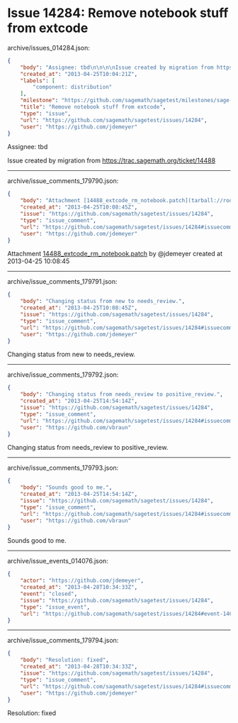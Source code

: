 # Issue 14284: Remove notebook stuff from extcode

archive/issues_014284.json:
```json
{
    "body": "Assignee: tbd\n\n\n\nIssue created by migration from https://trac.sagemath.org/ticket/14488\n\n",
    "created_at": "2013-04-25T10:04:21Z",
    "labels": [
        "component: distribution"
    ],
    "milestone": "https://github.com/sagemath/sagetest/milestones/sage-5.10",
    "title": "Remove notebook stuff from extcode",
    "type": "issue",
    "url": "https://github.com/sagemath/sagetest/issues/14284",
    "user": "https://github.com/jdemeyer"
}
```
Assignee: tbd



Issue created by migration from https://trac.sagemath.org/ticket/14488





---

archive/issue_comments_179790.json:
```json
{
    "body": "Attachment [14488_extcode_rm_notebook.patch](tarball://root/attachments/some-uuid/ticket14488/14488_extcode_rm_notebook.patch) by @jdemeyer created at 2013-04-25 10:08:45",
    "created_at": "2013-04-25T10:08:45Z",
    "issue": "https://github.com/sagemath/sagetest/issues/14284",
    "type": "issue_comment",
    "url": "https://github.com/sagemath/sagetest/issues/14284#issuecomment-179790",
    "user": "https://github.com/jdemeyer"
}
```

Attachment [14488_extcode_rm_notebook.patch](tarball://root/attachments/some-uuid/ticket14488/14488_extcode_rm_notebook.patch) by @jdemeyer created at 2013-04-25 10:08:45



---

archive/issue_comments_179791.json:
```json
{
    "body": "Changing status from new to needs_review.",
    "created_at": "2013-04-25T10:08:45Z",
    "issue": "https://github.com/sagemath/sagetest/issues/14284",
    "type": "issue_comment",
    "url": "https://github.com/sagemath/sagetest/issues/14284#issuecomment-179791",
    "user": "https://github.com/jdemeyer"
}
```

Changing status from new to needs_review.



---

archive/issue_comments_179792.json:
```json
{
    "body": "Changing status from needs_review to positive_review.",
    "created_at": "2013-04-25T14:54:14Z",
    "issue": "https://github.com/sagemath/sagetest/issues/14284",
    "type": "issue_comment",
    "url": "https://github.com/sagemath/sagetest/issues/14284#issuecomment-179792",
    "user": "https://github.com/vbraun"
}
```

Changing status from needs_review to positive_review.



---

archive/issue_comments_179793.json:
```json
{
    "body": "Sounds good to me.",
    "created_at": "2013-04-25T14:54:14Z",
    "issue": "https://github.com/sagemath/sagetest/issues/14284",
    "type": "issue_comment",
    "url": "https://github.com/sagemath/sagetest/issues/14284#issuecomment-179793",
    "user": "https://github.com/vbraun"
}
```

Sounds good to me.



---

archive/issue_events_014076.json:
```json
{
    "actor": "https://github.com/jdemeyer",
    "created_at": "2013-04-28T10:34:33Z",
    "event": "closed",
    "issue": "https://github.com/sagemath/sagetest/issues/14284",
    "type": "issue_event",
    "url": "https://github.com/sagemath/sagetest/issues/14284#event-14076"
}
```



---

archive/issue_comments_179794.json:
```json
{
    "body": "Resolution: fixed",
    "created_at": "2013-04-28T10:34:33Z",
    "issue": "https://github.com/sagemath/sagetest/issues/14284",
    "type": "issue_comment",
    "url": "https://github.com/sagemath/sagetest/issues/14284#issuecomment-179794",
    "user": "https://github.com/jdemeyer"
}
```

Resolution: fixed
